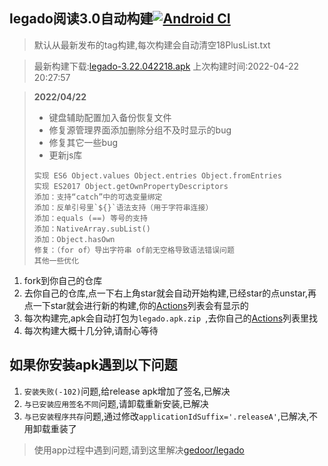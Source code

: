 ## legado阅读3.0自动构建[![Android CI](https://github.com/10bits/gedoor-Build/workflows/Android%20CI/badge.svg)](https://github.com/10bits/gedoor-Build/actions)

> 默认从最新发布的tag构建,每次构建会自动清空18PlusList.txt

> 最新构建下载:[legado-3.22.042218.apk](https://github.com/newdream8848/gedoor-Build/releases/download/legado-3.22.042218/legado-3.22.042218.apk) 上次构建时间:2022-04-22 20:27:57
<!--start-->
> **2022/04/22**
> 
> * 键盘辅助配置加入备份恢复文件
> * 修复源管理界面添加删除分组不及时显示的bug
> * 修复其它一些bug
> * 更新js库
> ```
> 实现 ES6 Object.values Object.entries Object.fromEntries
> 实现 ES2017 Object.getOwnPropertyDescriptors
> 添加：支持“catch”中的可选变量绑定
> 添加：反单引号里`${}`语法支持（用于字符串连接）
> 添加：equals (==) 等号的支持
> 添加：NativeArray.subList()
> 添加：Object.hasOwn
> 修复：（for of）导出字符串 of前无空格导致语法错误问题
> 其他一些优化
> ```
<!--end-->
  
1. fork到你自己的仓库
2. 去你自己的仓库,点一下右上角star就会自动开始构建,已经star的点unstar,再点一下star就会进行新的构建,你的[Actions](https://github.com/10bits/gedoor-Build/actions)列表会有显示的
3. 每次构建完,apk会自动打包为`legado.apk.zip
`,去你自己的[Actions](https://github.com/10bits/gedoor-Build/actions)列表里找
4. 每次构建大概十几分钟,请耐心等待

## 如果你安装apk遇到以下问题

1. `安装失败(-102)`问题,给release apk增加了签名,已解决
2. `与已安装应用签名不同`问题,请卸载重新安装,已解决
3. `与已安装程序共存`问题,通过修改`applicationIdSuffix='.releaseA'`,已解决,不用卸载重装了
> 使用app过程中遇到问题,请到这里解决[gedoor/legado](https://github.com/gedoor/legado/issues)

